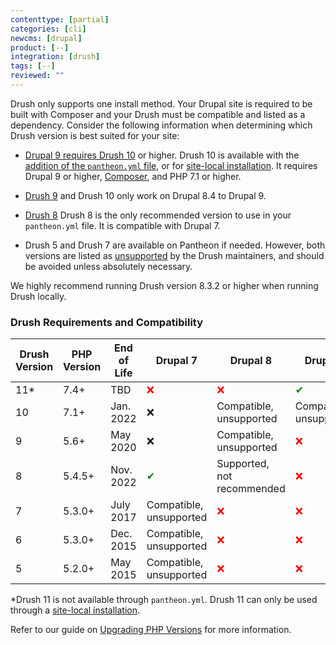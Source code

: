 ```yaml
---
contenttype: [partial]
categories: [cli]
newcms: [drupal]
product: [--]
integration: [drush]
tags: [--]
reviewed: ""
---
```


Drush only supports one install method. Your Drupal site is required to be built with Composer and your Drush must be compatible and listed as a dependency. Consider the following information when determining which Drush version is best suited for your site:

* [Drupal 9 requires Drush 10](https://www.drush.org/latest/install/#drupal-compatibility) or higher. Drush 10 is available with the [addition of the  `pantheon.yml` file](#configure-drush-version), or for [site-local installation](#site-local-drush-usage). It requires Drupal 9 or higher, [Composer](/guides/composer/), and PHP 7.1 or higher.

* [Drush 9](https://docs.drush.org/en/9.x/) and Drush 10 only work on Drupal 8.4 to Drupal 9.

* [Drush 8](https://docs.drush.org/en/8.x/) Drush 8 is the only recommended version to use in your `pantheon.yml` file. It is compatible with Drupal 7.

* Drush 5 and Drush 7 are available on Pantheon if needed. However, both versions are listed as [unsupported](https://docs.drush.org/en/8.x/install/#drupal-compatibility) by the Drush maintainers, and should be avoided unless absolutely necessary.

<Alert title="Note" type="info">

We highly recommend running Drush version 8.3.2 or higher when running Drush locally.

</Alert>

### Drush Requirements and Compatibility

| Drush Version  | PHP Version | End of Life     | Drupal 7| Drupal 8 | Drupal 9
| ------------- |-------------|-------------|-------------   |------------- |-------------  |
| 11*      | 7.4+     | TBD      |  <span style="color:red">❌ </span>    |<span style="color:red">❌ </span> |<span style="color:green">✔</span>  |
| 10      | 7.1+ | Jan. 2022| ❌ |Compatible, unsupported | Compatible, unsupported| 
| 9      | 5.6+     | May 2020  | ❌      |Compatible, unsupported |<span style="color:red">❌ </span>|
| 8     | 5.4.5+     | Nov. 2022| <span style="color:green">✔</span>    |Supported, not recommended|<span style="color:red">❌ </span>|
| 7      | 5.3.0+     | July 2017| Compatible, unsupported    |<span style="color:red">❌ </span>  |<span style="color:red">❌ </span>|
| 6      | 5.3.0+     | Dec. 2015| Compatible, unsupported    |<span style="color:red">❌ </span> |<span style="color:red">❌ </span>|
| 5     | 5.2.0+    | May 2015 | Compatible, unsupported    |<span style="color:red">❌ </span>  |<span style="color:red">❌ </span> |

*Drush 11 is not available through `pantheon.yml`. Drush 11 can only be used through a [site-local installation](#site-local-drush-usage).

Refer to our guide on [Upgrading PHP Versions](/guides/php/php-versions) for more information.